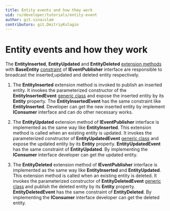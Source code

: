 ```yaml
---
title: Entity events and how they work
uid: ru/developer/tutorials/entity-event
author: git.sinaislam
contributors: git.DmitriyKulagin
---
```


# Entity events and how they work

The **EntityInserted**, **EntityUpdated** and **EntityDeleted** [extension methods](https://docs.microsoft.com/dotnet/csharp/programming-guide/classes-and-structs/extension-methods) with **BaseEntity** [constraint](https://docs.microsoft.com/dotnet/csharp/programming-guide/generics/constraints-on-type-parameters) of **IEventPublisher** interface  are responsible to broadcast the inserted,updated and deleted entity respectively.

1. The **EntityInserted** extension method is invoked to publish an inserted entity. It invokes the parameterized constructor of the **EntityInsertedEvent** [generic class](https://docs.microsoft.com/dotnet/csharp/programming-guide/generics/generic-classes) and expose the inserted entity by its **Entity** property. The **EntityInsertedEvent** has the same constraint like **EntityInserted**. Developer can get the new inserted entity by implement **IConsumer** interface and can do other necessary works.

1. The **EntityUpdated** extension method of **IEventPublisher** interface is implemented as the same way like **EntityInserted**. This extension method is called when an existing entity is updated. It invokes the parameterized constructor of **EntityUpdatedEvent** [generic class](https://docs.microsoft.com/dotnet/csharp/programming-guide/generics/generic-classes) and expose the updated entity by its **Entity** property. **EntityUpdatedEvent** has the same constraint of **EntityUpdated**. By implementing the **IConsumer** interface developer can get the updated entity.

1. The **EntityDeleted** extension method of **IEventPublisher** interface is implemented as the same way like **EntityInserted** and **EntityUpdated**. This extension method is called when an existing entity is deleted. It invokes the parameterized constructor of **EntityDeletedEvent** [generic class](https://docs.microsoft.com/dotnet/csharp/programming-guide/generics/generic-classes) and publish the deleted entity by its **Entity** property. **EntityDeletedEvent** has the same constraint of **EntityDeleted**.  By implementing the **IConsumer** interface developer can get the deleted entity.
